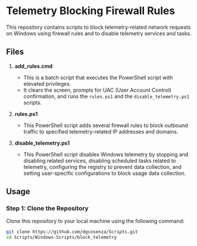 # Telemetry Blocking Firewall Rules

This repository contains scripts to block telemetry-related network requests on Windows using firewall rules and to disable telemetry services and tasks.

## Files

1. **add_rules.cmd**
    - This is a batch script that executes the PowerShell script with elevated privileges.
    - It clears the screen, prompts for UAC (User Account Control) confirmation, and runs the `rules.ps1` and the `disable_telemetry.ps1` scripts.

2. **rules.ps1**
    - This PowerShell script adds several firewall rules to block outbound traffic to specified telemetry-related IP addresses and domains.

3. **disable_telemetry.ps1**
    - This PowerShell script disables Windows telemetry by stopping and disabling related services, disabling scheduled tasks related to telemetry, configuring the registry to prevent data collection, and setting user-specific configurations to block usage data collection.

## Usage

### Step 1: Clone the Repository

Clone this repository to your local machine using the following command:

```bash
git clone https://github.com/dgcosenza/Scripts.git
cd Scripts/Windows-Scripts/block_telemetry

